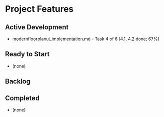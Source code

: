 # Project Features

## Active Development
- modernfloorplanui_implementation.md - Task 4 of 6 (4.1, 4.2 done; 67%)

## Ready to Start
- (none)

## Backlog

## Completed
- (none)
